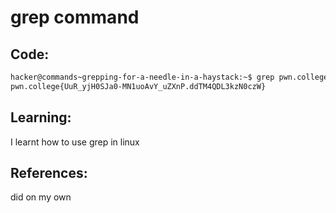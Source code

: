 # grep command
## Code:
```bash
hacker@commands~grepping-for-a-needle-in-a-haystack:~$ grep pwn.college /challenge/data.txt
pwn.college{UuR_yjH0SJa0-MN1uoAvY_uZXnP.ddTM4QDL3kzN0czW}
```
## Learning:
 I learnt how to use grep in linux
## References:
 did on my own
